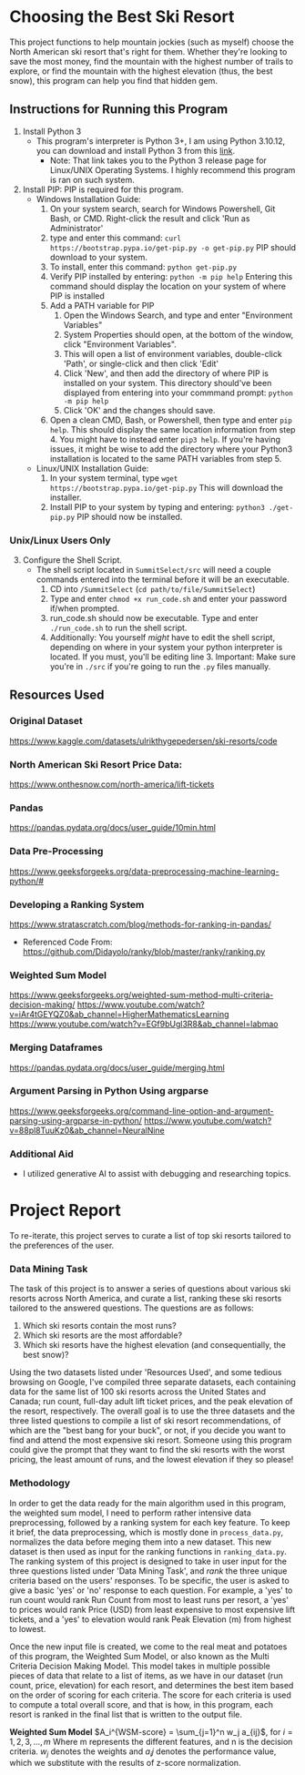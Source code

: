 # Choosing the Best Ski Resort
This project functions to help mountain jockies (such as myself) choose the North American ski resort that's right for them.
Whether they're looking to save the most money, find the mountain with the highest number of trails to explore, or
find the mountain with the highest elevation (thus, the best snow), this program can help you find that hidden gem.
## Instructions for Running this Program
1. Install Python 3
    - This program's interpreter is Python 3+, I am using Python 3.10.12, you can download and install Python 3 from this [link](https://www.python.org/downloads/source/).
        - Note: That link takes you to the Python 3 release page for Linux/UNIX Operating Systems. I highly recommend this program is ran on such system.
2. Install PIP: PIP is required for this program.
    - Windows Installation Guide:
        1. On your system search, search for Windows Powershell, Git Bash, or CMD. Right-click the result and click 'Run as Administrator'
        2. type and enter this command:
            `curl https://bootstrap.pypa.io/get-pip.py -o get-pip.py`
            PIP should download to your system.
        3. To install, enter this command:
            `python get-pip.py`
        4. Verify PIP installed by entering:
            `python -m pip help`
            Entering this command should display the location on your system of where PIP is installed
        5. Add a PATH variable for PIP
            1. Open the Windows Search, and type and enter "Environment Variables"
            2. System Properties should open, at the bottom of the window, click "Environment Variables".
            3. This will open a list of environment variables, double-click 'Path', or single-click and then click 'Edit'
            4. Click 'New', and then add the directory of where PIP is installed on your system. This directory should've been displayed from entering into your commmand prompt: `python -m pip help`
            5. Click 'OK' and the changes should save.
        6. Open a clean CMD, Bash, or Powershell, then type and enter `pip help`. This should display the same location information from step 4. You might have to instead enter `pip3 help`. If you're having issues, it might be wise to add the directory where your Python3 installation is located to the same PATH variables from step 5.
    - Linux/UNIX Installation Guide:
        1. In your system terminal, type `wget https://bootstrap.pypa.io/get-pip.py`
            This will download the installer.
        2. Install PIP to your system by typing and entering: `python3 ./get-pip.py`
            PIP should now be installed.
### Unix/Linux Users Only
3. Configure the Shell Script.
    - The shell script located in `SummitSelect/src` will need a couple commands entered into the terminal before it will be an executable.
        1. CD into `/SummitSelect` (`cd path/to/file/SummitSelect`)
        2. Type and enter `chmod +x run_code.sh` and enter your password if/when prompted.
        3. run_code.sh should now be executable. Type and enter `./run_code.sh` to run the shell script.
        4. Additionally: You yourself *might* have to edit the shell script, depending on where in your system your python interpreter is located. If you must, you'll be editing line 3.
Important: Make sure you're in `./src` if you're going to run the `.py` files manually.
## Resources Used
### Original Dataset
https://www.kaggle.com/datasets/ulrikthygepedersen/ski-resorts/code
### North American Ski Resort Price Data:
https://www.onthesnow.com/north-america/lift-tickets
### Pandas
https://pandas.pydata.org/docs/user_guide/10min.html
### Data Pre-Processing
https://www.geeksforgeeks.org/data-preprocessing-machine-learning-python/# 
### Developing a Ranking System
https://www.stratascratch.com/blog/methods-for-ranking-in-pandas/ 
- Referenced Code From:
    https://github.com/Didayolo/ranky/blob/master/ranky/ranking.py 
### Weighted Sum Model
https://www.geeksforgeeks.org/weighted-sum-method-multi-criteria-decision-making/
https://www.youtube.com/watch?v=iAr4tGEYQZ0&ab_channel=HigherMathematicsLearning
https://www.youtube.com/watch?v=EGf9bUgl3R8&ab_channel=labmao 
### Merging Dataframes
https://pandas.pydata.org/docs/user_guide/merging.html
### Argument Parsing in Python Using argparse
https://www.geeksforgeeks.org/command-line-option-and-argument-parsing-using-argparse-in-python/
https://www.youtube.com/watch?v=88pl8TuuKz0&ab_channel=NeuralNine 
### Additional Aid
- I utilized generative AI to assist with debugging and researching topics.
# Project Report
To re-iterate, this project serves to curate a list of top ski resorts tailored
to the preferences of the user.
### Data Mining Task
The task of this project is to answer a series of questions about various ski 
resorts across North America, and curate a list, ranking these ski resorts tailored to the answered questions. The questions are as follows:

1. Which ski resorts contain the most runs?
2. Which ski resorts are the most affordable?
3. Which ski resorts have the highest elevation (and consequentially, the best snow)?

Using the two datasets listed under 'Resources Used', and some tedious browsing 
on Google, I've compiled three separate datasets, each containing data for the same list of 100 ski resorts across the United States and Canada; run count, full-day adult lift ticket prices, and the peak elevation of the resort, respectively. The overall goal is to use the three datasets and the three listed questions to compile a list of ski resort recommendations, of which are the "best bang for your buck", or not, if you decide you want to find and attend the most expensive ski resort. Someone using this program could give the prompt that they want to find the ski resorts with the worst pricing, the least amount of runs, and the lowest elevation if they so please!
### Methodology
In order to get the data ready for the main algorithm used in this program, the
weighted sum model, I need to perform rather intensive data preprocessing, followed by a ranking system for each key feature. To keep it brief, the data preprocessing, which is mostly done in `process_data.py`, normalizes the data before meging them into a new dataset. This new dataset is then used as input for the ranking functions in `ranking_data.py`. The ranking system of this project is designed to take in user input for the three questions listed under 'Data Mining Task', and *rank* the three unique criteria based on the users' responses. To be specific, the user is asked to give a basic 'yes' or 'no' response to each question. For example, a 'yes' to run count would rank Run Count from most to least runs per resort, a 'yes' to prices would rank Price (USD) from least expensive to most expensive lift tickets, and a 'yes' to elevation would rank Peak Elevation (m) from highest to lowest.

Once the new input file is created, we come to the real meat and potatoes of this
program, the Weighted Sum Model, or also known as the Multi Criteria Decision Making Model. This model takes in multiple possible pieces of data that relate to a list of items, as we have in our dataset (run count, price, elevation) for each resort, and determines the best item based on the order of scoring for each criteria. The score for each criteria is used to compute a total overall score, and that is how, in this program, each resort is ranked in the final list that is written to the output file.

**Weighted Sum Model**
$`A_i^{WSM-score} = \sum_{j=1}^n w_j a_{ij}`$, for $`i = 1, 2, 3, ..., m`$
Where m represents the different features, and n is the decision criteria. $`w_j`$ denotes the weights and $`a_ij`$ denotes the performance value, which we substitute with the results of z-score normalization.
